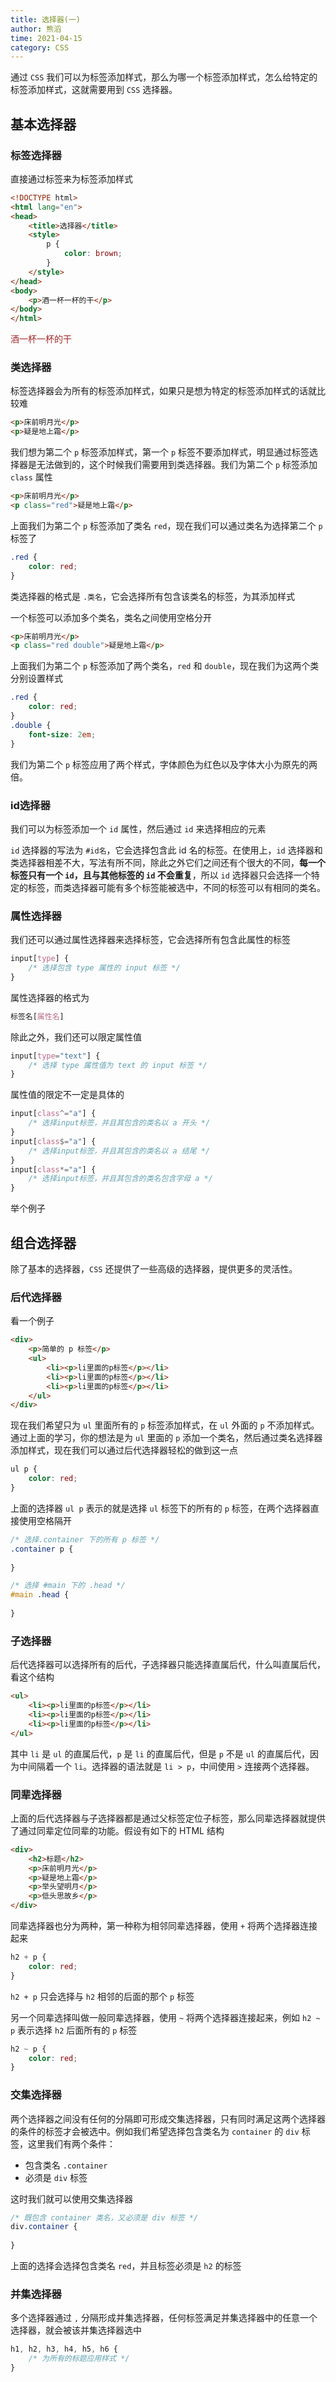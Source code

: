 ```yaml
---
title: 选择器(一)
author: 熊滔
time: 2021-04-15
category: CSS
---
```


通过 `CSS` 我们可以为标签添加样式，那么为哪一个标签添加样式，怎么给特定的标签添加样式，这就需要用到 `CSS` 选择器。

## 基本选择器

### 标签选择器

直接通过标签来为标签添加样式

```html {6-8}
<!DOCTYPE html>
<html lang="en">
<head>
    <title>选择器</title>
    <style>
        p {
            color: brown;
        }
    </style>
</head>
<body>
    <p>酒一杯一杯的干</p>
</body>
</html>
```

<DisplayBox>
<style scoped>
    .tag_p {
    	color: brown;
    }
</style>
<p class="tag_p">酒一杯一杯的干</p>
</DisplayBox>

### 类选择器

标签选择器会为所有的标签添加样式，如果只是想为特定的标签添加样式的话就比较难

```html
<p>床前明月光</p>
<p>疑是地上霜</p>
```

我们想为第二个 `p` 标签添加样式，第一个 `p` 标签不要添加样式，明显通过标签选择器是无法做到的，这个时候我们需要用到类选择器。我们为第二个 `p` 标签添加 `class` 属性

```html
<p>床前明月光</p>
<p class="red">疑是地上霜</p>
```

上面我们为第二个 `p` 标签添加了类名 `red`，现在我们可以通过类名为选择第二个 `p` 标签了

```css
.red {
    color: red;
}
```

类选择器的格式是 `.类名`，它会选择所有包含该类名的标签，为其添加样式

<DisplayBox>
<CSS-Demo-01></CSS-Demo-01>
</DisplayBox>

一个标签可以添加多个类名，类名之间使用空格分开

```html
<p>床前明月光</p>
<p class="red double">疑是地上霜</p>
```

上面我们为第二个 `p` 标签添加了两个类名，`red` 和 `double`，现在我们为这两个类分别设置样式

```css
.red {
    color: red;
}
.double {
    font-size: 2em;
}
```

<DisplayBox>

<CSS-Demo-02></CSS-Demo-02>

</DisplayBox>

我们为第二个 `p` 标签应用了两个样式，字体颜色为红色以及字体大小为原先的两倍。

### id选择器

我们可以为标签添加一个 `id` 属性，然后通过 `id` 来选择相应的元素

<CodeSwitcher :languages="{html: 'html', css: 'css'}">
<template v-slot:html>

```html
<p id="moon">举头望明月</p>
<p>低头思故乡</p>
```

</template>
<template v-slot:css>

```css
#moon {
 color: yellow;
}
```

</template>
</CodeSwitcher>

<DisplayBox>

<CSS-Demo-03></CSS-Demo-03>

</DisplayBox>

`id` 选择器的写法为 `#id名`，它会选择包含此 id 名的标签。在使用上，`id` 选择器和类选择器相差不大，写法有所不同，除此之外它们之间还有个很大的不同，**每一个标签只有一个 `id`，且与其他标签的 `id` 不会重复**，所以 `id` 选择器只会选择一个特定的标签，而类选择器可能有多个标签能被选中，不同的标签可以有相同的类名。

### 属性选择器

我们还可以通过属性选择器来选择标签，它会选择所有包含此属性的标签

```css
input[type] {
    /* 选择包含 type 属性的 input 标签 */
}
```

属性选择器的格式为

```css
标签名[属性名]
```

除此之外，我们还可以限定属性值

```css
input[type="text"] {
    /* 选择 type 属性值为 text 的 input 标签 */
}
```

属性值的限定不一定是具体的

```css
input[class^="a"] {
    /* 选择input标签，并且其包含的类名以 a 开头 */
}
input[class$="a"] {
    /* 选择input标签，并且其包含的类名以 a 结尾 */
}
input[class*="a"] {
    /* 选择input标签，并且其包含的类名包含字母 a */
}
```

举个例子

<CodeSwitcher :languages="{html: 'html', css: 'css'}">
<template v-slot:html>

```html
<form action="">
    <p><input type="text" class="username"></p>
    <p><input type="password"></p>
    <p><input type="button" value="click me" class="btn"></p>
</form>
```

</template>

<template v-slot:css>

```css
input[class^="user"] {
    /* 为类名以 user 开头的 input 标签添加样式 */
    color: red;
}

input[type$="word"] {
    /* 为类名以 word 结尾的 input 标签添加样式 */
    color: green;
}

input[class*="b"] {
    /* 为类名包含 b 的 input 标签添加样式 */
    color: blue;
}
```

</template>
</CodeSwitcher>

<DisplayBox>

<CSS-Demo-04></CSS-Demo-04>

</DisplayBox>

## 组合选择器

除了基本的选择器，`CSS` 还提供了一些高级的选择器，提供更多的灵活性。

### 后代选择器

看一个例子

```html
<div>
    <p>简单的 p 标签</p>
    <ul>
        <li><p>li里面的p标签</p></li>
        <li><p>li里面的p标签</p></li>
        <li><p>li里面的p标签</p></li>
    </ul>
</div>
```

现在我们希望只为 `ul` 里面所有的 `p` 标签添加样式，在 `ul` 外面的 `p` 不添加样式。通过上面的学习，你的想法是为 `ul` 里面的 `p` 添加一个类名，然后通过类名选择器添加样式，现在我们可以通过后代选择器轻松的做到这一点

```css
ul p {
    color: red;
}
```

<DisplayBox>

<CSS-Demo-05></CSS-Demo-05>

</DisplayBox>

上面的选择器 `ul p` 表示的就是选择 `ul` 标签下的所有的 `p` 标签，在两个选择器直接使用空格隔开

```css
/* 选择.container 下的所有 p 标签 */
.container p {
    
}

/* 选择 #main 下的 .head */
#main .head {
    
}
```

### 子选择器

后代选择器可以选择所有的后代，子选择器只能选择直属后代，什么叫直属后代，看这个结构

```html
<ul>
    <li><p>li里面的p标签</p></li>
    <li><p>li里面的p标签</p></li>
    <li><p>li里面的p标签</p></li>
</ul>
```

其中 `li` 是 `ul` 的直属后代，`p` 是 `li` 的直属后代，但是 `p` 不是 `ul` 的直属后代，因为中间隔着一个 `li`。选择器的语法就是 `li > p`，中间使用 `>` 连接两个选择器。

### 同辈选择器

上面的后代选择器与子选择器都是通过父标签定位子标签，那么同辈选择器就提供了通过同辈定位同辈的功能。假设有如下的 HTML 结构

```html
<div>
    <h2>标题</h2>
    <p>床前明月光</p>
    <p>疑是地上霜</p>
    <p>举头望明月</p>
    <p>低头思故乡</p>
</div>
```

同辈选择器也分为两种，第一种称为相邻同辈选择器，使用 `+` 将两个选择器连接起来

```css
h2 + p {
    color: red;
}
```

`h2 + p` 只会选择与 `h2` 相邻的后面的那个 `p` 标签

<DisplayBox>

<CSS-Demo-06></CSS-Demo-06>

</DisplayBox>

另一个同辈选择叫做一般同辈选择器，使用 `~` 将两个选择器连接起来，例如 `h2 ~ p` 表示选择 `h2` 后面所有的 `p` 标签

```css
h2 ~ p {
    color: red;
}
```

<DisplayBox>

<CSS-Demo-07></CSS-Demo-07>

</DisplayBox>

### 交集选择器

两个选择器之间没有任何的分隔即可形成交集选择器，只有同时满足这两个选择器的条件的标签才会被选中。例如我们希望选择包含类名为 `container` 的 `div` 标签，这里我们有两个条件：

- 包含类名 `.container`
- 必须是 `div` 标签

这时我们就可以使用交集选择器

```css
/* 既包含 container 类名，又必须是 div 标签 */
div.container {
    
}
```

<CodeSwitcher :languages="{html: 'html', css: 'css'}">
<template v-slot:html>

```html
<div>
    <h2 class="red">我是一个标题</h2>
    <p class="red">我是一个段落</p>
</div>
```

</template>
<template v-slot:css>

```css
h2.red {
    color: red;
    font-size: 2em;
}
```

</template>
</CodeSwitcher>

上面的选择会选择包含类名 `red`，并且标签必须是 `h2` 的标签

<DisplayBox>

<CSS-Demo-08></CSS-Demo-08>

</DisplayBox>

### 并集选择器

多个选择器通过 `,` 分隔形成并集选择器，任何标签满足并集选择器中的任意一个选择器，就会被该并集选择器选中

```css
h1, h2, h3, h4, h5, h6 {
    /* 为所有的标题应用样式 */
}
```

